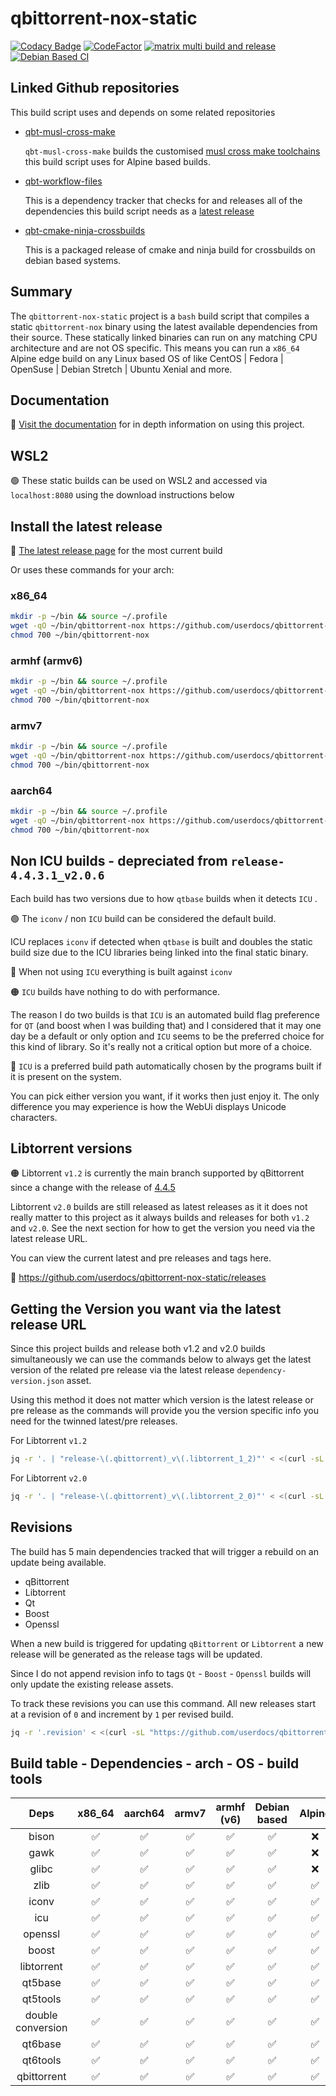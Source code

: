 # qbittorrent-nox-static

[![Codacy Badge](https://api.codacy.com/project/badge/Grade/9817ad80d35c480aa9842b53001d55b0)](https://app.codacy.com/gh/userdocs/qbittorrent-nox-static?utm_source=github.com&utm_medium=referral&utm_content=userdocs/qbittorrent-nox-static&utm_campaign=Badge_Grade)
[![CodeFactor](https://www.codefactor.io/repository/github/userdocs/qbittorrent-nox-static/badge)](https://www.codefactor.io/repository/github/userdocs/qbittorrent-nox-static)
[![matrix multi build and release](https://github.com/userdocs/qbittorrent-nox-static/actions/workflows/matrix_multi_build_and_release_qbt_workflow_files.yml/badge.svg)](https://github.com/userdocs/qbittorrent-nox-static/actions/workflows/matrix_multi_build_and_release.yml)
[![Debian Based CI](https://github.com/userdocs/qbittorrent-nox-static/actions/workflows/debian_based_CI.yml/badge.svg)](https://github.com/userdocs/qbittorrent-nox-static/actions/workflows/debian_based_CI.yml)

## Linked Github repositories

This build script uses and depends on some related repositories

- [qbt-musl-cross-make](https://github.com/userdocs/qbt-musl-cross-make)

  `qbt-musl-cross-make` builds the customised [musl cross make toolchains](https://git.zv.io/toolchains/musl-cross-make) this build script uses for Alpine based builds.

- [qbt-workflow-files](https://github.com/userdocs/qbt-workflow-files)

  This is a dependency tracker that checks for and releases all of the dependencies this build script needs as a [latest release](https://github.com/userdocs/qbt-workflow-files/releases/latest)

- [qbt-cmake-ninja-crossbuilds](https://github.com/userdocs/qbt-cmake-ninja-crossbuilds)

  This is a packaged release of cmake and ninja build for crossbuilds on debian based systems.

## Summary

The `qbittorrent-nox-static` project is a `bash` build script that compiles a static `qbittorrent-nox` binary using the latest available dependencies from their source. These statically linked binaries can run on any matching CPU architecture and are not OS specific. This means you can run a `x86_64` Alpine edge build on any Linux based OS of like CentOS | Fedora | OpenSuse | Debian Stretch | Ubuntu Xenial and more.

## Documentation

🔵 [Visit the documentation](https://userdocs.github.io/qbittorrent-nox-static/#/README) for in depth information on using this project.

## WSL2

🟢 These static builds can be used on WSL2 and accessed via `localhost:8080` using the download instructions below

## Install the latest release

🔵 [The latest release page](https://github.com/userdocs/qbittorrent-nox-static/releases/latest) for the most current build

Or uses these commands for your arch:

### x86_64

```bash
mkdir -p ~/bin && source ~/.profile
wget -qO ~/bin/qbittorrent-nox https://github.com/userdocs/qbittorrent-nox-static/releases/latest/download/x86_64-qbittorrent-nox
chmod 700 ~/bin/qbittorrent-nox
```

### armhf (armv6)

```bash
mkdir -p ~/bin && source ~/.profile
wget -qO ~/bin/qbittorrent-nox https://github.com/userdocs/qbittorrent-nox-static/releases/latest/download/armhf-qbittorrent-nox
chmod 700 ~/bin/qbittorrent-nox
```

### armv7

```bash
mkdir -p ~/bin && source ~/.profile
wget -qO ~/bin/qbittorrent-nox https://github.com/userdocs/qbittorrent-nox-static/releases/latest/download/armv7-qbittorrent-nox
chmod 700 ~/bin/qbittorrent-nox
```

### aarch64

```bash
mkdir -p ~/bin && source ~/.profile
wget -qO ~/bin/qbittorrent-nox https://github.com/userdocs/qbittorrent-nox-static/releases/latest/download/aarch64-qbittorrent-nox
chmod 700 ~/bin/qbittorrent-nox
```

## Non ICU builds - depreciated from `release-4.4.3.1_v2.0.6`

Each build has two versions due to how `qtbase` builds when it detects `ICU` .

🟢 The `iconv`  / non `ICU` build can be considered the default build.

ICU replaces `iconv` if detected when `qtbase` is built and doubles the static build size due to the ICU libraries being linked into the final static binary.

🔵 When not using `ICU` everything is built against `iconv`

🟠 `ICU` builds have nothing to do with performance.

The reason I do two builds is that `ICU` is an automated build flag preference for `QT` (and boost when I was building that) and I considered that it may one day be a default or only option and `ICU` seems to be the preferred choice for this kind of library. So it's really not a critical option but more of a choice.

🔵 `ICU` is a preferred build path automatically chosen by the programs built if it is present on the system.

You can pick either version you want, if it works then just enjoy it. The only difference you may experience is how the WebUi displays Unicode characters.

## Libtorrent versions

🟠 Libtorrent `v1.2` is currently the main branch supported by qBittorrent since a change with the release of [4.4.5](https://www.qbittorrent.org/news.php)

Libtorrent `v2.0` builds are still released as latest releases as it it does not really matter to this project as it always builds and releases for both `v1.2` and `v2.0`. See the next section for how to get the version you need via the latest release URL.

You can view the current latest and pre releases and tags here.

🔵 <https://github.com/userdocs/qbittorrent-nox-static/releases>

## Getting the Version you want via the latest release URL

Since this project builds and release both v1.2 and v2.0 builds simultaneously we can use the commands below to always get the latest version of the related pre release via the latest release `dependency-version.json` asset.

Using this method it does not matter which version is the latest release or pre release as the commands will provide you the version specific info you need for the twinned latest/pre releases.

For Libtorrent `v1.2`

```bash
jq -r '. | "release-\(.qbittorrent)_v\(.libtorrent_1_2)"' < <(curl -sL https://github.com/userdocs/qbittorrent-nox-static/releases/latest/download/dependency-version.json)
```

For Libtorrent `v2.0`

```bash
jq -r '. | "release-\(.qbittorrent)_v\(.libtorrent_2_0)"' < <(curl -sL https://github.com/userdocs/qbittorrent-nox-static/releases/latest/download/dependency-version.json)
```

## Revisions

The build has 5 main dependencies tracked that will trigger a rebuild on an update being available.

-  qBittorrent
-  Libtorrent
-  Qt
-  Boost
-  Openssl

When a new build is triggered for updating `qBittorrent` or `Libtorrent` a new release will be generated as the release tags will be updated.

Since I do not append revision info to tags `Qt` - `Boost` - `Openssl` builds will only update the existing release assets.

To track these revisions you can use this command. All new releases start at a revision of `0` and increment by `1` per revised build.

```bash
jq -r '.revision' < <(curl -sL "https://github.com/userdocs/qbittorrent-nox-static/releases/latest/download/dependency-version.json")
```

## Build table - Dependencies - arch - OS - build tools

|       Deps        | x86_64 | aarch64 | armv7 | armhf (v6) | Debian based | Alpine | make  | cmake |  b2   | qmake |
| :---------------: | :----: | :-----: | :---: | :--------: | :----------: | :----: | :---: | :---: | :---: | :---: |
|       bison       |   ✅    |    ✅    |   ✅   |     ✅      |      ✅       |   ❌    |   ✅   |   ❌   |   ❌   |   ❌   |
|       gawk        |   ✅    |    ✅    |   ✅   |     ✅      |      ✅       |   ❌    |   ✅   |   ❌   |   ❌   |   ❌   |
|       glibc       |   ✅    |    ✅    |   ✅   |     ✅      |      ✅       |   ❌    |   ✅   |   ❌   |   ❌   |   ❌   |
|       zlib        |   ✅    |    ✅    |   ✅   |     ✅      |      ✅       |   ✅    |   ✅   |   ❌   |   ❌   |   ❌   |
|       iconv       |   ✅    |    ✅    |   ✅   |     ✅      |      ✅       |   ✅    |   ✅   |   ❌   |   ❌   |   ❌   |
|        icu        |   ✅    |    ✅    |   ✅   |     ✅      |      ✅       |   ✅    |   ✅   |   ❌   |   ❌   |   ❌   |
|      openssl      |   ✅    |    ✅    |   ✅   |     ✅      |      ✅       |   ✅    |   ✅   |   ❌   |   ❌   |   ❌   |
|       boost       |   ✅    |    ✅    |   ✅   |     ✅      |      ✅       |   ✅    |   ✅   |   ❌   |   ✅   |   ❌   |
|    libtorrent     |   ✅    |    ✅    |   ✅   |     ✅      |      ✅       |   ✅    |   ✅   |   ✅   |   ✅   |   ❌   |
|      qt5base      |   ✅    |    ✅    |   ✅   |     ✅      |      ✅       |   ✅    |   ❌   |   ❌   |   ❌   |   ✅   |
|      qt5tools     |   ✅    |    ✅    |   ✅   |     ✅      |      ✅       |   ✅    |   ❌   |   ❌   |   ❌   |   ✅   |
| double conversion |   ✅    |    ✅    |   ✅   |     ✅      |      ✅       |   ✅    |   ❌   |   ✅   |   ❌   |   ❌   |
|      qt6base      |   ✅    |    ✅    |   ✅   |     ✅      |      ✅       |   ✅    |   ❌   |   ✅   |   ❌   |   ❌   |
|      qt6tools     |   ✅    |    ✅    |   ✅   |     ✅      |      ✅       |   ✅    |   ❌   |   ✅   |   ❌   |   ❌   |
|    qbittorrent    |   ✅    |    ✅    |   ✅   |     ✅      |      ✅       |   ✅    |   ❌   |   ✅   |   ❌   |   ✅   |
